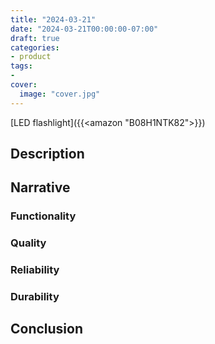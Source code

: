 ```yaml
---
title: "2024-03-21"
date: "2024-03-21T00:00:00-07:00"
draft: true
categories:
- product
tags:
- 
cover:
  image: "cover.jpg"
---
```

[LED flashlight]({{<amazon "B08H1NTK82">}})
<!--more-->
## Description

## Narrative

### Functionality

### Quality

### Reliability

### Durability

## Conclusion